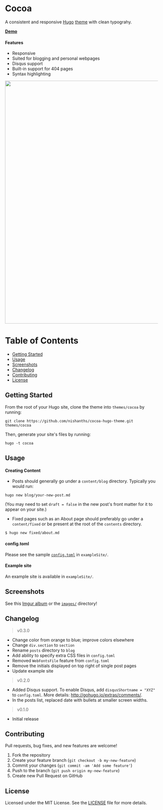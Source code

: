 # Cocoa

A consistent and responsive [Hugo](http://gohugo.io) [theme](https://github.com/spf13/hugoThemes/) with clean typograhy.

[__Demo__](http://themes.gohugo.io/theme/cocoa/)

#### Features

* Responsive
* Suited for blogging and personal webpages
* Disqus support
* Built-in support for 404 pages
* Syntax highlighting

<img src="http://i.imgur.com/jdstF9j.png" width="800">

# Table of Contents

* [Getting Started](#getting-started)
* [Usage](#usage)
* [Screenshots](#screenshots)
* [Changelog](#changelog)
* [Contributing](#contributing)
* [License](#license)

## Getting Started 

From the root of your Hugo site, clone the theme into `themes/cocoa` by running:

````
git clone https://github.com/nishanths/cocoa-hugo-theme.git themes/cocoa
````

Then, generate your site's files by running:

````
hugo -t cocoa
````

## Usage

#### Creating Content

* Posts should generally go under a `content/blog` directory. Typically you would run:

````
hugo new blog/your-new-post.md
````

(You may need to set `draft = false` in the new post's front matter for it to appear on your site.)

* Fixed pages such as an About page should preferably go under a `content/fixed` or be present at the root of the `contents` directory.

````
$ hugo new fixed/about.md
````

#### config.toml

Please see the sample [`config.toml`](https://github.com/nishanths/cocoa-hugo-theme/blob/master/exampleSite/config.toml) in `exampleSite/`.

#### Example site

An example site is available in `exampleSite/`.

## Screenshots

See this [Imgur album](http://imgur.com/a/skabh) or the [`images/`](https://github.com/nishanths/cocoa-hugo-theme/tree/master/images) directory!

## Changelog

> v0.3.0

- Change color from orange to blue; improve colors elsewhere
- Change `div.section` to `section`
- Rename  `posts` directory to `blog`
- Add ability to specify extra CSS files in `config.toml`
- Removed `WebFontsFile` feature from `config.toml`
- Remove the initials displayed on top right of single post pages
- Update example site

> v0.2.0

* Added Disqus support. To enable Disqus, add `disqusShortname = "XYZ"` to `config.toml`. More details: <http://gohugo.io/extras/comments/>.
* In the posts list, replaced date with bullets at smaller screen widths.

> v0.1.0

* Initial release

## Contributing

Pull requests, bug fixes, and new features are welcome!

1. Fork the repository
2. Create your feature branch (`git checkout -b my-new-feature`)
3. Commit your changes (`git commit -am 'Add some feature'`)
4. Push to the branch (`git push origin my-new-feature`)
5. Create new Pull Request on GitHub

## License

Licensed under the MIT License. See the [LICENSE](https://github.com/nishanths/cocoa-hugo-theme/blob/master/LICENSE.md) file for more details.
